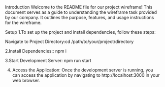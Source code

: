 Introduction
Welcome to the README file for our project wireframe! This document serves as a guide to understanding the wireframe task provided by our company. It outlines the purpose, features, and usage instructions for the wireframe.

Setup
1.To set up the project and install dependencies, follow these steps:

Navigate to Project Directory:cd /path/to/your/project/directory

2.Install Dependencies:: npm i

3.Start Development Server: npm run start

4. Access the Application:
Once the development server is running, you can access the application by navigating to http://localhost:3000 in your web browser.
